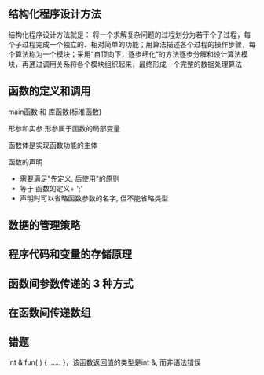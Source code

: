 ## 结构化程序设计方法
结构化程序设计方法就是：
将一个求解复杂问题的过程划分为若干个子过程，每个子过程完成一个独立的、相对简单的功能；用算法描述各个过程的操作步骤，每个算法称为一个模块；采用“自顶向下，逐步细化”的方法逐步分解和设计算法模块，再通过调用关系将各个模块组织起来，最终形成一个完整的数据处理算法

## 函数的定义和调用
main函数 和 库函数(标准函数)

形参和实参
形参属于函数的局部变量

函数体是实现函数功能的主体

函数的声明
* 需要满足"先定义, 后使用"的原则
* 等于 函数的定义+ ';'
* 声明时可以省略函数参数的名字, 但不能省略类型

## 数据的管理策略

## 程序代码和变量的存储原理

## 函数间参数传递的 3 种方式

## 在函数间传递数组

## 错题

int & fun( ) { ...... }，该函数返回值的类型是int &, 而非语法错误
